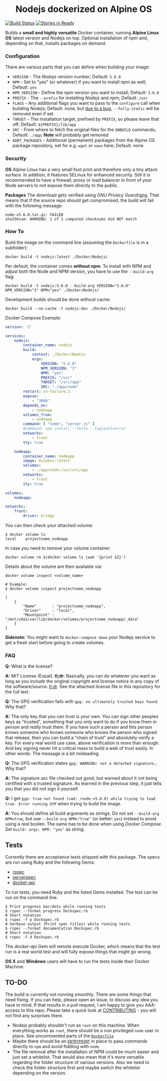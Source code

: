 <h1 style="text-align: center;">
	Nodejs dockerized on Alpine OS
</h1>

[![Build Status](https://travis-ci.org/franz-josef-kaiser/Docker-Alpine-Nodejs.svg?branch=master)](https://travis-ci.org/franz-josef-kaiser/Docker-Alpine-Nodejs)
[![Stories in Ready](https://badge.waffle.io/franz-josef-kaiser/filterama.png?label=ready&title=Ready)](https://waffle.io/franz-josef-kaiser/filterama)

Builds a **small and highly versatile** Docker container, running **Alpine Linux OS** latest version 
and Nodejs on top. Optional installation of npm and, depending on that, installs packages 
on demand.

### Configuration

There are various parts that you can define when building your image:

 * `VERSION` - The _Nodejs_ version number; 
 Default: `5.6.0`
 * `NPM` - Set to "yes" (or whatever) if you want to install _npm_ as well; 
 Default: `yes`
 * `NPM_VERSION` - Define the _npm_ version you want to install; 
 Default: `3.6.0`
 * `PREFIX` - The `--prefix` for installing _Nodejs_ and _npm_; 
 Default: `/usr`
 * `FLAGS` - Any additional flags you want to pass to the `configure` call when building _Nodejs_; 
 Default: none, but [due to a bug](https://github.com/nodejs/node-v0.x-archive/wiki/statically-linked-executable), 
 `--fully-static` will be removed even if set.
 * `TARGET` - The installation target, prefixed by `PREFIX`, so please leave that off; 
 Default: `${PREFIX}/lib/app`
 * `SRC` - From where to fetch the original files for the `ONBUILD` commands; 
 Default: `./app`; **Note** will probably get removed
 * `ADDT_PACKAGES` - Additional (permanent) packages from the Alpine OS package repository, 
 set for e.g. `wget` or `nano` here; 
 Default: none

### Security

**OS** Alpine Linux has a very small foot print and therefore only a tiny attack surface. 
In addition, it features SELinux for enhanced security. Still it is recommended to 
have a firewall, proxy or load balancer in front of your Node servers to not expose 
them directly to the public.

**Packages** The download gets verified using _GNU Privacy Guard_/gpg. That means that 
if the source repo should get compromised, the build will fail with the 
following message:

```shell
node-v5.6.0.tar.gz: FAILED
sha256sum: WARNING: 1 of 1 computed checksums did NOT match
```

### How To

Build the image on the command line (assuming the `Dockerfile` is in a subfolder):

    docker build -t nodejs:latest ./Docker/Nodejs/

Per default, the container comes **without npm**. To install with NPM and adjust 
both the Node and NPM version, you have to use the `--build-arg` flag:

    docker build -t nodejs:5.6.0 --build-arg VERSION="5.6.0" NPM_VERSION="3" NPM="yes" ./Docker/Nodejs/

Development builds should be done without cache:

    docker build --no-cache -t nodejs:dev ./Docker/Nodejs/

Docker Compose Example:

```yml
version: '2'

services:
    nodejs:
        container_name: nodejs
        build:
            context: ./Docker/Nodejs
            args:
                VERSION: "5.6.0"
                NPM_VERSION: "3"
                NPM: "yes"
                PREFIX: "/usr"
                TARGET: "/src/app"
                SRC: "./app/node"
        restart: on-failure:3
        expose:
            - "3000"
        depends_on:
            - nodeapp
        volumes_from:
            - nodeapp
        command: [ "node", "server.js" ]
        #command: npm install --force --loglevel=error
        networks:
            - front
        tty: true

    nodeapp:
        container_name: nodeapp
        image: busybox:latest
        volumes:
            - ./app/node:/usr/src/app
        networks:
            - front
        tty: true

volumes:
	nodeapp:

networks:
    front:
        driver: bridge
```

You can then check your attached volume:

```shell
$ docker volume ls
local    projectname_nodeapp
```

In case you need to remove your volume container:

```shell
docker volume rm $(docker volume ls |awk '{print $2}')
```

Details about the volume are then available via:

```shell
docker volume inspect <volume_name>

# Example:
$ docker volume inspect projectname_nodeapp

[
    {
        "Name"       : "projectname_nodeapp",
        "Driver"     : "local",
        "Mountpoint" : "/mnt/sda1/var/lib/docker/volumes/projectname_nodeapp/_data"
    }
]
```

**Sidenote:** You might want to `docker-compose down` your Nodejs service 
to get a fresh start before going to create volumes.

### FAQ

**Q:** What is the license?

**A:** MIT License (Expat). **tl;dr**: Basically, you can do whatever you 
want as long as you include the original copyright and license notice in any copy 
of the software/source. [tl;dr](https://tldrlegal.com/license/mit-license). See 
the attached license file in this repository for the full text.

**Q:** The GPG verification fails with `gpg: no ultimately trusted keys found`. Why that?

**A:** The only key that you can trust is _your own_. You can sign other peoples
keys as "trusted", something that you only want to do if you know them in person 
and _really_ trust them. If you have such a person and this person knows someone 
who knows someone who knows the person who signed that release, then you can 
build a "chain of trust" and absolutely verify a key. For every real world use 
case, above verification is more than enough. And key signing never hit a critical 
mass to build a web of trust easily. In other words: The message is a bit misleading.

**Q:** The GPG verification states `gpg: WARNING: not a detached signature;`. Why that?

**A:** The signature asc file checked out good, but warned about it not being 
certified with a trusted signature. As learned in the previous step, it just 
tells you that you did not sign it yourself.

**Q:** I get `gyp: true not found (cwd: /node-v5.6.0) while trying to load true. Error running GYP`
when trying to build the image.

**A:** You should define all build arguments as _strings_. Do not set `--build-arg NPM=true`, but 
use `--build-arg NPM="true"` (or better: `yes`) instead to avoid using a _real_ boolen. 
The same has to be done when using _Docker Compose_. Set `build: args: NPM: "yes"` as _string_.

## Tests

Currently there are acceptance tests shipped with this package. The specs 
are run using Ruby and the following Gems:

 * [rspec](https://rubygems.org/gems/rspec)
 * [serverspec](https://rubygems.org/gems/serverspec)
 * [docker-api](https://rubygems.org/gems/docker-api)

To run tests, you need Ruby and the listed Gems installed. The test can 
be run on the command line:

```shell
$ Print progress bar/dots while running tests
$ rspec --format progress Dockspec.rb
# Short notation
$ rspec -f p Dockspec.rb
# Verbose output (Print spec titles) while running tests
$ rspec --format documentation Dockspec.rb
# Short notation
$ rspec -f d Dockspec.rb
```

The _docker-api_ Gem will remote execute Docker, which means that the test run 
is a real world test and will fully expose things that might go wrong.

**OS X** and **Windows** users will have to run the tests inside their Docker Machine.

## TO-DO

The build is currently not running smoothly. There are some things that need fixing. 
If you can help, please open an issue, to discuss any idea you have in mind. If that 
results in a pull request, I am happy to give you AAA-access to this repo. Please take a 
quick look at [CONTRIBUTING](CONTRIBUTING.md) - you will not find any surprises there. 

 * Nodejs probably shouldn't run as `root` on this machine. When everything works as `root`, 
 there should be a non privileged `node` user in place. See uncommented parts of the [`Dockerfile`](Dockerfile)
 * Maybe there should be an [`ENTRYPOINT`](docker-entrypoint.sh) in place to pass commands directly 
 to `npm` and avoid fiddling with `node`.
 * The file removal after the installation of NPM could be much easier and just set a whitelist.
 That would also mean that it's more versatile regarding the folder structure of various versions.
 Also we need to check the folder structure first and maybe switch the whitelist depending on the version.
